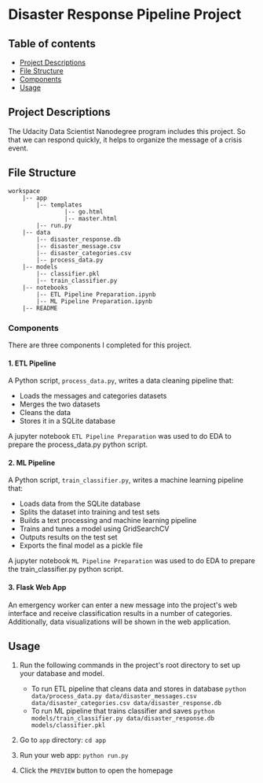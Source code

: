 # **Disaster Response Pipeline Project**


## **Table of contents**

- [Project Descriptions](#project-descriptions)
- [File Structure](#file-structure)
- [Components](#components)
- [Usage](#usage)


## **Project Descriptions**

The Udacity Data Scientist Nanodegree program includes this project. So that we can respond quickly, it helps to organize the message of a crisis event.

## **File Structure**

~~~~~~~
workspace
    |-- app
        |-- templates
                |-- go.html
                |-- master.html
        |-- run.py
    |-- data
        |-- disaster_response.db
        |-- disaster_message.csv
        |-- disaster_categories.csv
        |-- process_data.py
    |-- models
        |-- classifier.pkl
        |-- train_classifier.py
    |-- notebooks
        |-- ETL Pipeline Preparation.ipynb
        |-- ML Pipeline Preparation.ipynb
    |-- README
~~~~~~~
### Components
There are three components I completed for this project. 

#### 1. ETL Pipeline
A Python script, `process_data.py`, writes a data cleaning pipeline that:

 - Loads the messages and categories datasets
 - Merges the two datasets
 - Cleans the data
 - Stores it in a SQLite database
 
A jupyter notebook `ETL Pipeline Preparation` was used to do EDA to prepare the process_data.py python script. 
 
#### 2. ML Pipeline
A Python script, `train_classifier.py`, writes a machine learning pipeline that:

 - Loads data from the SQLite database
 - Splits the dataset into training and test sets
 - Builds a text processing and machine learning pipeline
 - Trains and tunes a model using GridSearchCV
 - Outputs results on the test set
 - Exports the final model as a pickle file
 
A jupyter notebook `ML Pipeline Preparation` was used to do EDA to prepare the train_classifier.py python script. 

#### 3. Flask Web App
An emergency worker can enter a new message into the project's web interface and receive classification results in a number of categories. Additionally, data visualizations will be shown in the web application.


## **Usage**

1. Run the following commands in the project's root directory to set up your database and model.

    - To run ETL pipeline that cleans data and stores in database
        `python data/process_data.py data/disaster_messages.csv data/disaster_categories.csv data/disaster_response.db`
    - To run ML pipeline that trains classifier and saves
        `python models/train_classifier.py data/disaster_response.db models/classifier.pkl`

2. Go to `app` directory: `cd app`

3. Run your web app: `python run.py`

4. Click the `PREVIEW` button to open the homepage
